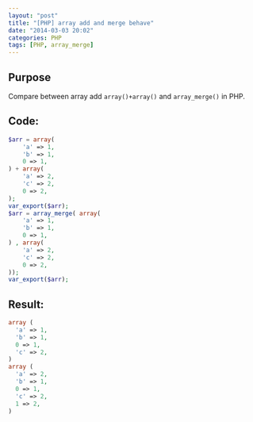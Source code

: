 ```yaml
---
layout: "post"
title: "[PHP] array add and merge behave"
date: "2014-03-03 20:02"
categories: PHP
tags: [PHP, array_merge]
---
```


## Purpose

Compare between array add `array()+array()` and `array_merge()` in PHP.

## Code:

```php
$arr = array(
	'a' => 1,
	'b' => 1,
	0 => 1,
) + array(
	'a' => 2,
	'c' => 2,
	0 => 2,
);
var_export($arr);
$arr = array_merge( array(
	'a' => 1,
	'b' => 1,
	0 => 1,
) , array(
	'a' => 2,
	'c' => 2,
	0 => 2,
));
var_export($arr);
```

## Result:

```php
array (
  'a' => 1,
  'b' => 1,
  0 => 1,
  'c' => 2,
)
array (
  'a' => 2,
  'b' => 1,
  0 => 1,
  'c' => 2,
  1 => 2,
)
```
